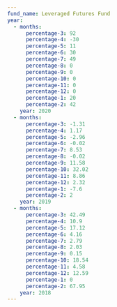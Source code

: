 ```yaml
---
fund_name: Leveraged Futures Fund
year:
  - months:
      percentage-3: 92
      percentage-4: -30
      percentage-5: 11
      percentage-6: 30
      percentage-7: 49
      percentage-8: 0
      percentage-9: 0
      percentage-10: 0
      percentage-11: 0
      percentage-12: 0
      percentage-1: 20
      percentage-2: 42
    year: 2020
  - months:
      percentage-3: -1.31
      percentage-4: 1.17
      percentage-5: -2.96
      percentage-6: -0.02
      percentage-7: 8.53
      percentage-8: -0.02
      percentage-9: 11.58
      percentage-10: 32.02
      percentage-11: 8.86
      percentage-12: 2.32
      percentage-1: -7.6
      percentage-2: 2
    year: 2019
  - months:
      percentage-3: 42.49
      percentage-4: 10.9
      percentage-5: 17.12
      percentage-6: 4.16
      percentage-7: 2.79
      percentage-8: 2.03
      percentage-9: 0.15
      percentage-10: 18.54
      percentage-11: 4.58
      percentage-12: 12.59
      percentage-1: 0
      percentage-2: 67.95
    year: 2018
---
```

